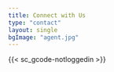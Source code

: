 ```yaml
---
title: Connect with Us
type: "contact"
layout: single
bgImage: "agent.jpg"
---
```

{{< sc_gcode-notloggedin >}}
